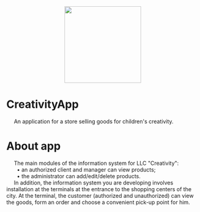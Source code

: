 <div align="center">
  <img src="https://user-images.githubusercontent.com/90212628/208308105-8fe0ecba-be13-453a-aeed-9e42bad9b527.png" width="200px" height="200px"/>
</div>

# CreativityApp
&nbsp;&nbsp;&nbsp;&nbsp;&nbsp;An application for a store selling goods for children's creativity.

# About app
&nbsp;&nbsp;&nbsp;&nbsp;&nbsp;The main modules of the information system for LLC "Creativity":
<br>&nbsp;&nbsp;&nbsp;&nbsp;&nbsp;&nbsp;&nbsp;• an authorized client and manager can view products;
<br>&nbsp;&nbsp;&nbsp;&nbsp;&nbsp;&nbsp;&nbsp;• the administrator can add/edit/delete products.
<br>&nbsp;&nbsp;&nbsp;&nbsp;&nbsp;In addition, the information system you are developing involves installation at the terminals at the entrance to the shopping centers of the city. At the terminal, the customer (authorized and unauthorized) can view the goods, form an order and choose a convenient pick-up point for him.

